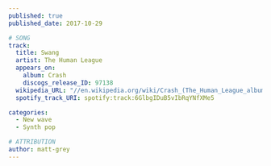 ```yaml
---
published: true
published_date: 2017-10-29

# SONG
track:
  title: Swang
  artist: The Human League
  appears_on:
    album: Crash
    discogs_release_ID: 97138
  wikipedia_URL: "//en.wikipedia.org/wiki/Crash_(The_Human_League_album)"
  spotify_track_URI: spotify:track:6GlbgIDuB5vIbRqYNfXMe5

categories:
  - New wave
  - Synth pop

# ATTRIBUTION
author: matt-grey
---
```

